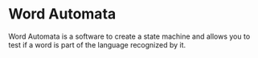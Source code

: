 # Word Automata
Word Automata is a software to create a state machine and allows you to test if a word is part of the language recognized by it.
